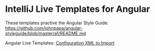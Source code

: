 # IntelliJ Live Templates for Angular
These templates practive the Angular Style Guide: https://github.com/johnpapa/angular-styleguide/blob/master/a1/README.md

Angular Live Templates: [Configuration XML to Import](https://raw.githubusercontent.com/coryellenberger/angular-live-templates/master/AngularStyleTemplate.xml)
